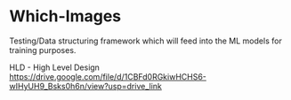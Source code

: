 # Which-Images
Testing/Data structuring framework which will feed into the ML models for training purposes. 

HLD - High Level Design
https://drive.google.com/file/d/1CBFd0RGkiwHCHS6-wIHyUH9_Bsks0h6n/view?usp=drive_link
